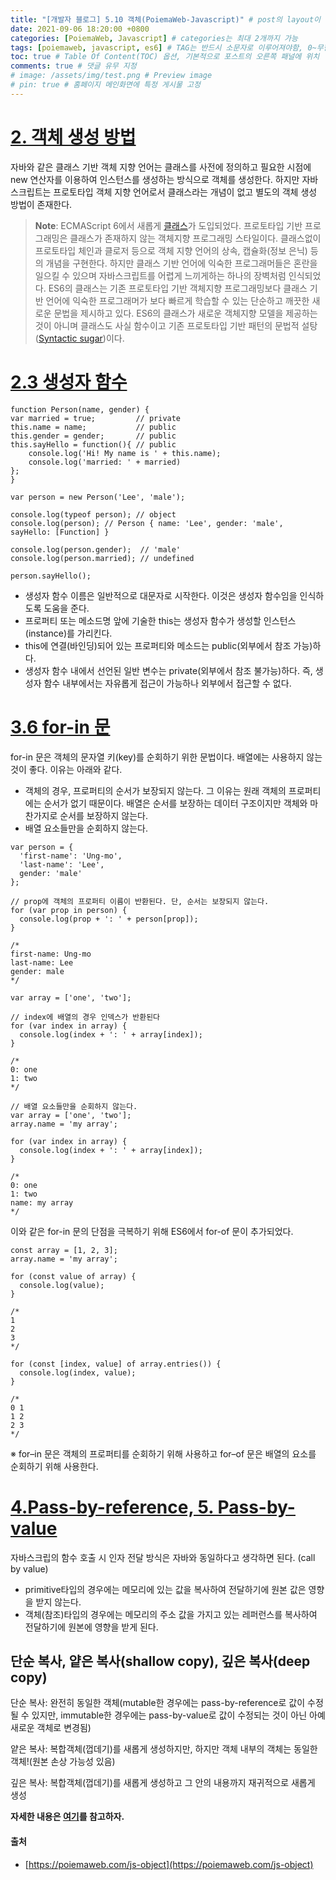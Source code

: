 ```yaml
---
title: "[개발자 블로그] 5.10 객체(PoiemaWeb-Javascript)" # post의 layout이 기본적으로 post로 설정되어있어서 Front Matter에 따로 layout변수를 만들어 주지 않아도 됨
date: 2021-09-06 18:20:00 +0800
categories: [PoiemaWeb, Javascript] # categories는 최대 2개까지 가능
tags: [poiemaweb, javascript, es6] # TAG는 반드시 소문자로 이루어져야함, 0~무한개까지 지정 가능
toc: true # Table Of Content(TOC) 옵션, 기본적으로 포스트의 오른쪽 패널에 위치
comments: true # 댓글 유무 지정
# image: /assets/img/test.png # Preview image
# pin: true # 홈페이지 메인화면에 특정 게시물 고정
---
```


# [2. 객체 생성 방법](https://poiemaweb.com/js-object#2-%EA%B0%9D%EC%B2%B4-%EC%83%9D%EC%84%B1-%EB%B0%A9%EB%B2%95)
자바와 같은 클래스 기반 객체 지향 언어는 클래스를 사전에 정의하고 필요한 시점에 new 연산자를 이용하여 인스턴스를 생성하는 방식으로 객체를 생성한다. 하지만 자바스크립트는 프로토타입 객체 지향 언어로서 클래스라는 개념이 없고 별도의 객체 생성 방법이 존재한다.

> **Note**: ECMAScript 6에서 새롭게 [클래스](https://poiemaweb.com/es6-class)가 도입되었다. 프로토타입 기반 프로그래밍은 클래스가 존재하지 않는 객체지향 프로그래밍 스타일이다. 클래스없이 프로토타입 체인과 클로저 등으로 객체 지향 언어의 상속, 캡슐화(정보 은닉) 등의 개념을 구현한다. 하지만 클래스 기반 언어에 익숙한 프로그래머들은 혼란을 일으킬 수 있으며 자바스크립트를 어렵게 느끼게하는 하나의 장벽처럼 인식되었다. ES6의 클래스는 기존 프로토타입 기반 객체지향 프로그래밍보다 클래스 기반 언어에 익숙한 프로그래머가 보다 빠르게 학습할 수 있는 단순하고 깨끗한 새로운 문법을 제시하고 있다. ES6의 클래스가 새로운 객체지향 모델을 제공하는 것이 아니며 클래스도 사실 함수이고 기존 프로토타입 기반 패턴의 문법적 설탕([Syntactic sugar](https://en.wikipedia.org/wiki/Syntactic_sugar))이다.

# [2.3 생성자 함수](https://poiemaweb.com/js-object#23-%EC%83%9D%EC%84%B1%EC%9E%90-%ED%95%A8%EC%88%98)
~~~
function Person(name, gender) {
var married = true;         // private
this.name = name;           // public
this.gender = gender;       // public
this.sayHello = function(){ // public
    console.log('Hi! My name is ' + this.name);
    console.log('married: ' + married)
};
}

var person = new Person('Lee', 'male');

console.log(typeof person); // object
console.log(person); // Person { name: 'Lee', gender: 'male', sayHello: [Function] }

console.log(person.gender);  // 'male'
console.log(person.married); // undefined

person.sayHello();
~~~

- 생성자 함수 이름은 일반적으로 대문자로 시작한다. 이것은 생성자 함수임을 인식하도록 도움을 준다.
- 프로퍼티 또는 메소드명 앞에 기술한 this는 생성자 함수가 생성할 인스턴스(instance)를 가리킨다.
- this에 연결(바인딩)되어 있는 프로퍼티와 메소드는 public(외부에서 참조 가능)하다.
- 생성자 함수 내에서 선언된 일반 변수는 private(외부에서 참조 불가능)하다. 즉, 생성자 함수 내부에서는 자유롭게 접근이 가능하나 외부에서 접근할 수 없다.

# [3.6 for-in 문](https://poiemaweb.com/js-object#36-for-in-%EB%AC%B8)
for-in 문은 객체의 문자열 키(key)를 순회하기 위한 문법이다. 배열에는 사용하지 않는 것이 좋다. 이유는 아래와 같다.
- 객체의 경우, 프로퍼티의 순서가 보장되지 않는다. 그 이유는 원래 객체의 프로퍼티에는 순서가 없기 때문이다. 배열은 순서를 보장하는 데이터 구조이지만 객체와 마찬가지로 순서를 보장하지 않는다.
- 배열 요소들만을 순회하지 않는다.

~~~
var person = {
  'first-name': 'Ung-mo',
  'last-name': 'Lee',
  gender: 'male'
};

// prop에 객체의 프로퍼티 이름이 반환된다. 단, 순서는 보장되지 않는다.
for (var prop in person) {
  console.log(prop + ': ' + person[prop]);
}

/*
first-name: Ung-mo
last-name: Lee
gender: male
*/

var array = ['one', 'two'];

// index에 배열의 경우 인덱스가 반환된다
for (var index in array) {
  console.log(index + ': ' + array[index]);
}

/*
0: one
1: two
*/

// 배열 요소들만을 순회하지 않는다.
var array = ['one', 'two'];
array.name = 'my array';

for (var index in array) {
  console.log(index + ': ' + array[index]);
}

/*
0: one
1: two
name: my array
*/
~~~

이와 같은 for-in 문의 단점을 극복하기 위해 ES6에서 for-of 문이 추가되었다.

~~~
const array = [1, 2, 3];
array.name = 'my array';

for (const value of array) {
  console.log(value);
}

/*
1
2
3
*/

for (const [index, value] of array.entries()) {
  console.log(index, value);
}

/*
0 1
1 2
2 3
*/
~~~

※ for–in 문은 객체의 프로퍼티를 순회하기 위해 사용하고 for–of 문은 배열의 요소를 순회하기 위해 사용한다.

# [4.Pass-by-reference, 5. Pass-by-value](https://poiemaweb.com/js-object#4-pass-by-reference)
자바스크립의 함수 호출 시 인자 전달 방식은 자바와 동일하다고 생각하면 된다. (call by value)
- primitive타입의 경우에는 메모리에 있는 값을 복사하여 전달하기에 원본 값은 영향을 받지 않는다.
- 객체(참조)타입의 경우에는 메모리의 주소 값을 가지고 있는 레퍼런스를 복사하여 전달하기에 원본에 영향을 받게 된다.

##  단순 복사, 얕은 복사(shallow copy), 깊은 복사(deep copy)
단순 복사: 완전히 동일한 객체(mutable한 경우에는 pass-by-reference로 값이 수정될 수 있지만, immutable한 경우에는 pass-by-value로 값이 수정되는 것이 아닌 아예 새로운 객체로 변경됨)

얕은 복사: 복합객체(껍데기)를 새롭게 생성하지만, 하지만 객체 내부의 객체는 동일한 객체!(원본 손상 가능성 있음)

깊은 복사: 복합객체(껍데기)를 새롭게 생성하고 그 안의 내용까지 재귀적으로 새롭게 생성

<b>자세한 내용은 [여기](https://blueshw.github.io/2016/01/20/shallow-copy-deep-copy/)를 참고하자.</b>

#### 출처
- [https://poiemaweb.com/js-object](https://poiemaweb.com/js-object)
